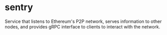 # sentry
Service that listens to Ethereum's P2P network, serves information to other nodes, and provides gRPC interface to clients to interact with the network.